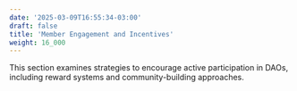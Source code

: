 ```yaml
---
date: '2025-03-09T16:55:34-03:00'
draft: false
title: 'Member Engagement and Incentives'
weight: 16_000
---
```


This section examines strategies to encourage active participation in DAOs, including reward systems and community-building approaches.